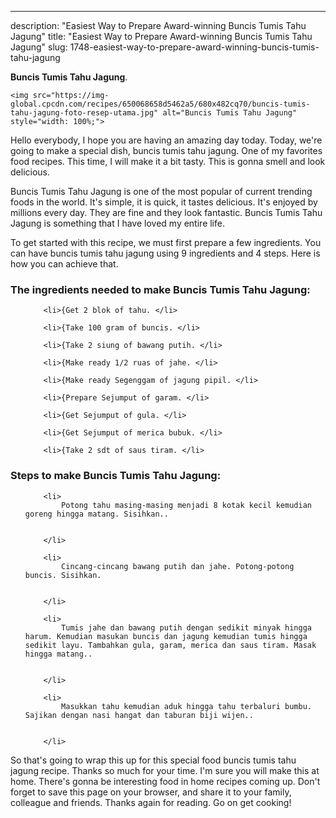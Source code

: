---
description: "Easiest Way to Prepare Award-winning Buncis Tumis Tahu Jagung"
title: "Easiest Way to Prepare Award-winning Buncis Tumis Tahu Jagung"
slug: 1748-easiest-way-to-prepare-award-winning-buncis-tumis-tahu-jagung

<p>
	<strong>Buncis Tumis Tahu Jagung</strong>. 
	
</p>
<p>
	
	<img src="https://img-global.cpcdn.com/recipes/650068658d5462a5/680x482cq70/buncis-tumis-tahu-jagung-foto-resep-utama.jpg" alt="Buncis Tumis Tahu Jagung" style="width: 100%;">
	
	
</p>
<p>
	Hello everybody, I hope you are having an amazing day today. Today, we're going to make a special dish, buncis tumis tahu jagung. One of my favorites food recipes. This time, I will make it a bit tasty. This is gonna smell and look delicious.
</p>
	
<p>
	
</p>
<p>
	Buncis Tumis Tahu Jagung is one of the most popular of current trending foods in the world. It's simple, it is quick, it tastes delicious. It's enjoyed by millions every day. They are fine and they look fantastic. Buncis Tumis Tahu Jagung is something that I have loved my entire life.
</p>

<p>
To get started with this recipe, we must first prepare a few ingredients. You can have buncis tumis tahu jagung using 9 ingredients and 4 steps. Here is how you can achieve that.
</p>

<h3>The ingredients needed to make Buncis Tumis Tahu Jagung:</h3>

<ol>
	
		<li>{Get 2 blok of tahu. </li>
	
		<li>{Take 100 gram of buncis. </li>
	
		<li>{Take 2 siung of bawang putih. </li>
	
		<li>{Make ready 1/2 ruas of jahe. </li>
	
		<li>{Make ready Segenggam of jagung pipil. </li>
	
		<li>{Prepare Sejumput of garam. </li>
	
		<li>{Get Sejumput of gula. </li>
	
		<li>{Get Sejumput of merica bubuk. </li>
	
		<li>{Take 2 sdt of saus tiram. </li>
	
</ol>
<p>
	
</p>

<h3>Steps to make Buncis Tumis Tahu Jagung:</h3>

<ol>
	
		<li>
			Potong tahu masing-masing menjadi 8 kotak kecil kemudian goreng hingga matang. Sisihkan..
			
			
		</li>
	
		<li>
			Cincang-cincang bawang putih dan jahe. Potong-potong buncis. Sisihkan.
			
			
		</li>
	
		<li>
			Tumis jahe dan bawang putih dengan sedikit minyak hingga harum. Kemudian masukan buncis dan jagung kemudian tumis hingga sedikit layu. Tambahkan gula, garam, merica dan saus tiram. Masak hingga matang..
			
			
		</li>
	
		<li>
			Masukkan tahu kemudian aduk hingga tahu terbaluri bumbu. Sajikan dengan nasi hangat dan taburan biji wijen..
			
			
		</li>
	
</ol>

<p>
	
</p>

<p>
	So that's going to wrap this up for this special food buncis tumis tahu jagung recipe. Thanks so much for your time. I'm sure you will make this at home. There's gonna be interesting food in home recipes coming up. Don't forget to save this page on your browser, and share it to your family, colleague and friends. Thanks again for reading. Go on get cooking!
</p>
